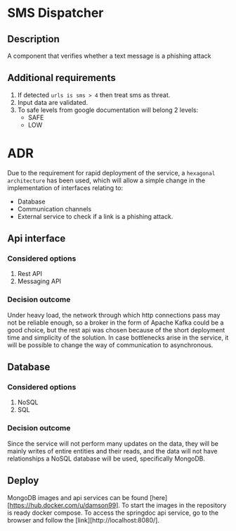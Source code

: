 # SMS Dispatcher

## Description
A component that verifies whether a text message is a phishing attack

## Additional requirements
1. If detected ```urls is sms > 4``` then treat sms as threat.
2. Input data are validated.
3. To safe levels from google documentation will belong 2 levels:
   - SAFE
   - LOW

# ADR
Due to the requirement for rapid deployment of the service, a ```hexagonal architecture``` has been used, which will allow a simple change in the implementation of interfaces relating to:
- Database
- Communication channels
- External service to check if a link is a phishing attack.

## Api interface
### Considered options
1. Rest API
2. Messaging API

### Decision outcome
Under heavy load, the network through which http connections pass may not be reliable enough, so a broker in the form of Apache Kafka could be a good choice, but the rest api was chosen because of the short deployment time and simplicity of the solution. In case bottlenecks arise in the service, it will be possible to change the way of communication to asynchronous.

## Database
### Considered options
1. NoSQL
2. SQL

### Decision outcome
Since the service will not perform many updates on the data, they will be mainly writes of entire entities and their reads, and the data will not have relationships a NoSQL database will be used, specifically MongoDB.

## Deploy
MongoDB images and api services can be found [here][https://hub.docker.com/u/damson99]. To start the images in the repository is ready docker compose. To access the springdoc api service, go to the browser and follow the [link][http://localhost:8080/]. 